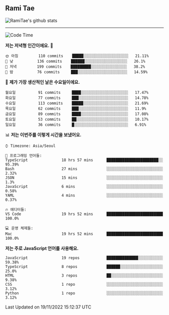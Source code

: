## Rami Tae

![RamiTae's github stats](https://github-readme-stats.vercel.app/api?username=RamiTae&show_icons=true&theme=tokyonight)

---
<!--START_SECTION:waka-->
![Code Time](http://img.shields.io/badge/Code%20Time-534%20hrs%2054%20mins-blue)

**저는 저녁형 인간이에요. 🦉** 

```text
🌞 아침         110 commits    █████░░░░░░░░░░░░░░░░░░░░   21.11% 
🌆 낮　         136 commits    ██████░░░░░░░░░░░░░░░░░░░   26.1% 
🌃 저녁         199 commits    █████████░░░░░░░░░░░░░░░░   38.2% 
🌙 밤　         76 commits     ███░░░░░░░░░░░░░░░░░░░░░░   14.59%

```
📅 **제가 가장 생산적인 날은 수요일이에요.** 

```text
월요일          91 commits     ████░░░░░░░░░░░░░░░░░░░░░   17.47% 
화요일          77 commits     ███░░░░░░░░░░░░░░░░░░░░░░   14.78% 
수요일          113 commits    █████░░░░░░░░░░░░░░░░░░░░   21.69% 
목요일          62 commits     ███░░░░░░░░░░░░░░░░░░░░░░   11.9% 
금요일          89 commits     ████░░░░░░░░░░░░░░░░░░░░░   17.08% 
토요일          53 commits     ██░░░░░░░░░░░░░░░░░░░░░░░   10.17% 
일요일          36 commits     █░░░░░░░░░░░░░░░░░░░░░░░░   6.91%

```


📊 **저는 이번주를 이렇게 시간을 보냈어요.** 

```text
⌚︎ Timezone: Asia/Seoul

💬 프로그래밍 언어들: 
TypeScript               18 hrs 57 mins      ███████████████████████░░   95.39% 
Bash                     27 mins             ░░░░░░░░░░░░░░░░░░░░░░░░░   2.32% 
JSON                     15 mins             ░░░░░░░░░░░░░░░░░░░░░░░░░   1.3% 
JavaScript               6 mins              ░░░░░░░░░░░░░░░░░░░░░░░░░   0.58% 
YAML                     4 mins              ░░░░░░░░░░░░░░░░░░░░░░░░░   0.37%

🔥 에디터들: 
VS Code                  19 hrs 52 mins      █████████████████████████   100.0%

💻 운영 체제들: 
Mac                      19 hrs 52 mins      █████████████████████████   100.0%

```

**저는 주로 JavaScript 언어를 사용해요.** 

```text
JavaScript               19 repos            ██████████████░░░░░░░░░░░   59.38% 
TypeScript               8 repos             ██████░░░░░░░░░░░░░░░░░░░   25.0% 
HTML                     3 repos             ██░░░░░░░░░░░░░░░░░░░░░░░   9.38% 
CSS                      1 repo              ░░░░░░░░░░░░░░░░░░░░░░░░░   3.12% 
Python                   1 repo              ░░░░░░░░░░░░░░░░░░░░░░░░░   3.12%

```



 Last Updated on 19/11/2022 15:12:37 UTC
<!--END_SECTION:waka-->
